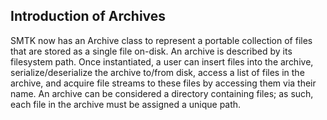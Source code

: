 ## Introduction of Archives

SMTK now has an Archive class to represent a portable collection of
files that are stored as a single file on-disk. An archive is
described by its filesystem path. Once instantiated, a user can insert
files into the archive, serialize/deserialize the archive to/from
disk, access a list of files in the archive, and acquire file streams
to these files by accessing them via their name. An archive can be
considered a directory containing files; as such, each file in the
archive must be assigned a unique path.
